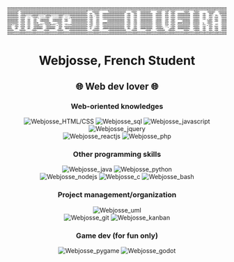 ![Josse DE OLIVEIRA](name_text.png "Josse DE OLIVEIRA")<center><h1>Webjosse, French Student
</h1>
<h2>
🌐 Web dev lover 🌐
</h2>
</center>
<center>

### Web-oriented knowledges
![Webjosse_HTML/CSS](https://img.shields.io/badge/HTML/CSS-advanced-yellow "Webjosse_html_css") ![Webjosse_sql](https://img.shields.io/badge/SQL-advanced-yellow "Webjosse_SQL") ![Webjosse_javascript](https://img.shields.io/badge/javascript-advanced-yellow "Webjosse_javascript") ![Webjosse_jquery](https://img.shields.io/badge/jquery-advanced-yellow "Webjosse_jquery")<br/>
![Webjosse_reactjs](https://img.shields.io/badge/ReactJS-intermediate-green "Webjosse_reactjs") ![Webjosse_php](https://img.shields.io/badge/PHP-intermediate-green "Webjosse_php")

### Other programming skills
![Webjosse_java](https://img.shields.io/badge/Java-intermediate-green "Webjosse_java") ![Webjosse_python](https://img.shields.io/badge/Python-intermediate-green "Webjosse_python")<br/>
![Webjosse_nodejs](https://img.shields.io/badge/NodeJS-beginner-blue "Webjosse_nodejs") ![Webjosse_c](https://img.shields.io/badge/C-beginner-blue "Webjosse_c") ![Webjosse_bash](https://img.shields.io/badge/bash-beginner-blue "Webjosse_bash")

### Project management/organization
![Webjosse_uml](https://img.shields.io/badge/UML-intermediate-green "Webjosse_uml")<br/>
![Webjosse_git](https://img.shields.io/badge/GIT-user-pink "Webjosse_git")
![Webjosse_kanban](https://img.shields.io/badge/kanban-user-pink "Webjosse_kanban")

### Game dev (for fun only)
![Webjosse_pygame](https://img.shields.io/badge/pygame-advanced-yellow "Webjosse_pygame")
![Webjosse_godot](https://img.shields.io/badge/godot-beginner-blue "Webjosse_godot")
</center>
